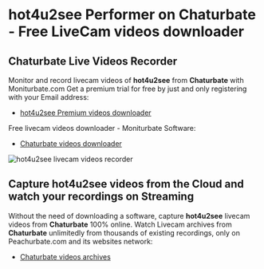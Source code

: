 # hot4u2see Performer on Chaturbate - Free LiveCam videos downloader

## Chaturbate Live Videos Recorder

Monitor and record livecam videos of **hot4u2see** from **Chaturbate** with Moniturbate.com
Get a premium trial for free by just and only registering with your Email address:
* [hot4u2see Premium videos downloader](https://moniturbate.com/request-demo-licence-key.html)

Free livecam videos downloader - Moniturbate Software:
* [Chaturbate videos downloader](https://moniturbate.com/moniturbate-download-software.html)

![hot4u2see livecam videos recorder](https://peachurnet.com/templates/moniturbate-software.png)


## Capture hot4u2see videos from the Cloud and watch your recordings on Streaming

Without the need of downloading a software, capture **hot4u2see** livecam videos from **Chaturbate** 100% online.
Watch Livecam archives from **Chaturbate** unlimitedly from thousands of existing recordings, only on Peachurbate.com and its websites network:
* [Chaturbate videos archives](https://peachurnet.com/)